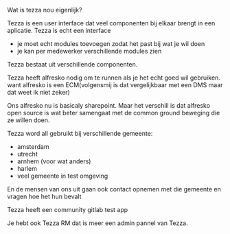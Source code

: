 

Wat is tezza nou eigenlijk?

Tezza is een user interface dat veel componenten bij elkaar brengt in een aplicatie.
Tezza is echt een interface
- je moet echt modules toevoegen zodat het past bij wat je wil doen
- je kan per medewerker verschillende modules zien

Tezza bestaat uit verschillende componenten.

Tezza heeft alfresko nodig om te runnen als je het echt goed wil gebruiken.
want alfresko is een ECM(volgensmij is dat vergelijkbaar met een DMS maar dat weet ik niet zeker)

Ons alfresko nu is basicaly sharepoint. Maar het verschill is dat alfresko open source is wat beter samengaat met de common ground beweging die ze willen doen. 

Tezza word all gebruikt bij verschillende gemeente:

- amsterdam
- utrecht
- arnhem (voor wat anders)
- harlem
- veel gemeente in test omgeving

En de mensen van ons uit gaan ook contact opnemen met die gemeente en vragen hoe het hun bevalt

Tezza heeft een community gitlab test app


Je hebt ook Tezza RM dat is meer een admin pannel van Tezza.
